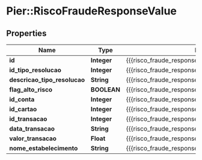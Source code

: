 # Pier::RiscoFraudeResponseValue

## Properties
Name | Type | Description | Notes
------------ | ------------- | ------------- | -------------
**id** | **Integer** | {{{risco_fraude_response_id_value}}} | [optional] 
**id_tipo_resolucao** | **Integer** | {{{risco_fraude_response_id_tipo_resolucao_value}}} | [optional] 
**descricao_tipo_resolucao** | **String** | {{{risco_fraude_response_descricao_tipo_resolucao_value}}} | [optional] 
**flag_alto_risco** | **BOOLEAN** | {{{risco_fraude_response_flag_alto_risco_value}}} | [optional] 
**id_conta** | **Integer** | {{{risco_fraude_response_id_conta_value}}} | [optional] 
**id_cartao** | **Integer** | {{{risco_fraude_response_id_cartao_value}}} | [optional] 
**id_transacao** | **Integer** | {{{risco_fraude_response_id_transacao_value}}} | [optional] 
**data_transacao** | **String** | {{{risco_fraude_response_data_transacao_value}}} | [optional] 
**valor_transacao** | **Float** | {{{risco_fraude_response_valor_transacao_value}}} | [optional] 
**nome_estabelecimento** | **String** | {{{risco_fraude_response_nome_estabelecimento_value}}} | [optional] 



